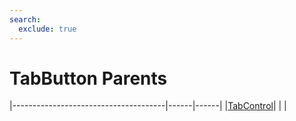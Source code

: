 ```yaml
---
search:
  exclude: true
---
```


<h1 class="heading"><span class="name">TabButton Parents</span></h1>

|--------------------------------------|------|------|
|[TabControl](../objects/tabcontrol.md)|&nbsp;|&nbsp;|
